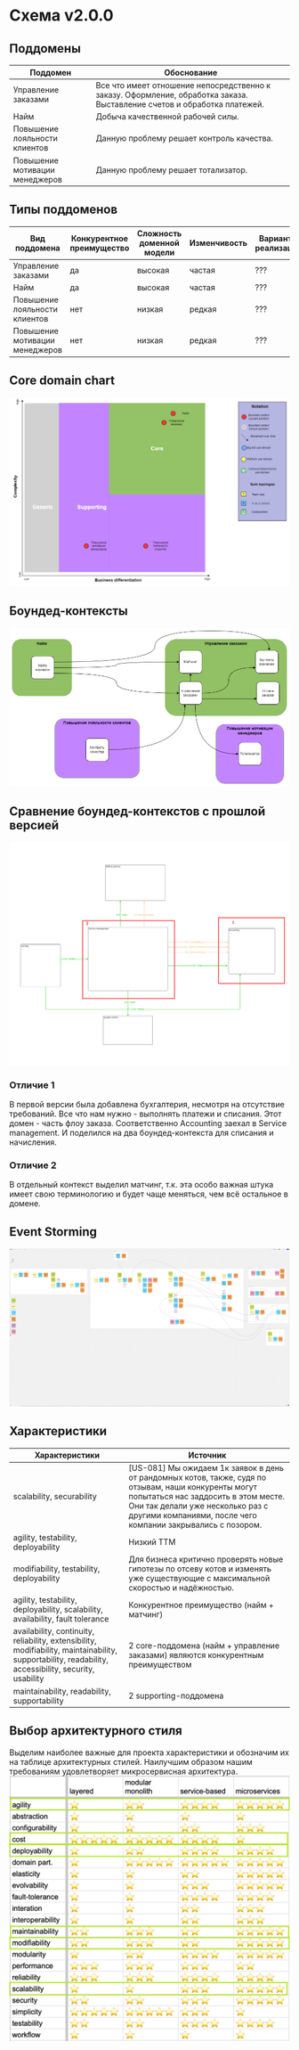 Схема v2.0.0
======

Поддомены
------
| Поддомен | Обоснование |
|------------|------------|
| Управление заказами | Все что имеет отношение непосредственно к заказу. Оформление, обработка заказа. Выставление счетов и обработка платежей. |
| Найм | Добыча качественной рабочей силы. |
| Повышение лояльности клиентов | Данную проблему решает контроль качества. |
| Повышение мотивации менеджеров | Данную проблему решает тотализатор. |

Типы поддоменов
------

| Вид поддомена | Конкурентное преимущество | Сложность доменной модели | Изменчивость | Варианты реализации | Интерес проблемы | Предполагаемый вид поддомена |
|------------|------------|------------|------------|------------|------------|------------|
| Управление заказами | да | высокая | частая | ??? | высокий  | core |
| Найм | да | высокая | частая | ??? | высокий  | core |
| Повышение лояльности клиентов | нет | низкая | редкая | ??? | низкий  | supporting |
| Повышение мотивации менеджеров | нет | низкая | редкая | ??? | низкий  | supporting |

Core domain chart
------
![Core domain chart](images/hw_2/CDC.png)

Боундед-контексты
------
![Bounded contexts](images/hw_2/BC.png)

Сравнение боундед-контекстов с прошлой версией
------
![Bounded contexts old](images/hw_2/Communications_old.png)

### Отличие 1
В первой версии была добавлена бухгалтерия, несмотря на отсутствие требований. Все что нам нужно - выполнять платежи и списания. Этот домен - часть флоу заказа. Соответственно Accounting заехал в Service management. И поделился на два боундед-контекста для списания и начисления. 

### Отличие 2
В отдельный контекст выделил матчинг, т.к. эта особо важная штука имеет свою терминологию и будет чаще меняться, чем всё остальное в домене.  

Event Storming
------

![Event Storming](https://raw.githubusercontent.com/OkinawaNet/MCF/main/images/hw_2/ES.png)

Характеристики
------

| Характеристики | Источник |
|------------|------------|
| scalability, securability | [US-081] Мы ожидаем 1к заявок в день от рандомных котов, также, судя по отзывам, наши конкуренты могут попытаться нас заддосить в этом месте. Они так делали уже несколько раз с другими компаниями, после чего компании закрывались с позором. |
| agility, testability, deployability | Низкий ТТМ |
| modifiability, testability, deployability | Для бизнеса критично проверять новые гипотезы по отсеву котов и изменять уже существующие с максимальной скоростью и надёжностью.|
| agility, testability, deployability, scalability, availability, fault tolerance | Конкурентное преимущество (найм + матчинг) |
| availability, continuity, reliability, еxtensibility, modifiability, maintainability, supportability, readability, accessibility, security, usability | 2 core-поддомена (найм + управление заказами) являются конкурентным преимуществом |
| maintainability, readability, supportability | 2 supporting-поддомена |

Выбор архитектурного стиля
------
Выделим наиболее важные для проекта характеристики и обозначим их на таблице архитектурных стилей. Наилучшим образом нашим требованиям удовлетворяет микросервисная архитектура.
![Arch styles](images/hw_2/archs.png)